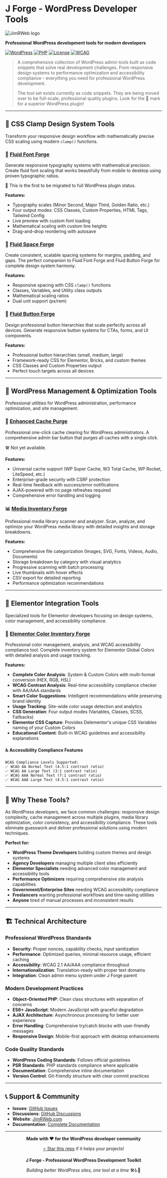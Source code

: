 # J Forge - WordPress Developer Tools
<img src="resources\00-assets\design-assets\icons\svg\jimrweb_banner.png" alt="JimRWeb logo"/>

**Professional WordPress development tools for modern developers**

[![WordPress](https://img.shields.io/badge/WordPress-5.0%2B-blue.svg)](https://wordpress.org/)
[![PHP](https://img.shields.io/badge/PHP-7.4%2B-purple.svg)](https://php.net/)
[![License](https://img.shields.io/badge/license-MIT-green.svg)](LICENSE)
[![WCAG](https://img.shields.io/badge/WCAG-2.1%20AA%2FAAA-green.svg)](https://www.w3.org/WAI/WCAG21/quickref/)

> A comprehensive collection of WordPress admin tools built as code snippets that solve real development challenges. From responsive design systems to performance optimization and accessibility compliance - everything you need for professional WordPress development.
> 
> The tool set exists currently as code snippets. They are being moved over to be full-scale, professional quality plugins. Look for the 🚀 mark for a superior WordPress plugin!

---

## 🎨 CSS Clamp Design System Tools

Transform your responsive design workflow with mathematically precise CSS scaling using modern `clamp()` functions.

### 📐 [Fluid Font Forge](://github.com/Mij-Strebor/JimRWeb/blob/main/plugin-projects/40-fluid-font-forge/)
Generate responsive typography systems with mathematical precision. Create fluid font scaling that works beautifully from mobile to desktop using proven typographic ratios.


🚀 This is the first to be migrated to full WordPress plugin status.

**Features:**
- Typography scales (Minor Second, Major Third, Golden Ratio, etc.)
- Four output modes: CSS Classes, Custom Properties, HTML Tags, Tailwind Config
- Live preview with custom font loading
- Mathematical scaling with custom line heights
- Drag-and-drop reordering with autosave

### 📏 [Fluid Space Forge](https://github.com/Mij-Strebor/JimRWeb/blob/main/snippet-projects/41-fluid-space-forge/)
Create consistent, scalable spacing systems for margins, padding, and gaps. The perfect companion to Fluid Font Forge and Fluid Button Forge for complete design system harmony.

**Features:** 
- Responsive spacing with CSS `clamp()` functions
- Classes, Variables, and Utility class outputs
- Mathematical scaling ratios
- Dual unit support (px/rem)

### 🎨 [Fluid Button Forge](https://github.com/Mij-Strebor/JimRWeb/blob/main/snippet-projects/42-fluid-button-forge/)
Design professional button hierarchies that scale perfectly across all devices. Generate responsive button systems for CTAs, forms, and UI components.

**Features:**
- Professional button hierarchies (small, medium, large)
- Framework-ready CSS for Elementor, Bricks, and custom themes
- CSS Classes and Custom Properties output
- Perfect touch targets across all devices

---

## 🔧 WordPress Management & Optimization Tools

Professional utilities for WordPress administration, performance optimization, and site management.

### 🧹 [Enhanced Cache Purge](./enhanced-cache-purge/)
Professional one-click cache clearing for WordPress administrators. A comprehensive admin bar button that purges all caches with a single click.

 🛠️ Not yet available.

**Features:**
- Universal cache support (WP Super Cache, W3 Total Cache, WP Rocket, LiteSpeed, etc.)
- Enterprise-grade security with CSRF protection
- Real-time feedback with success/error notifications
- AJAX-powered with no page refreshes required
- Comprehensive error handling and logging

### 📊 [Media Inventory Forge](https://github.com/Mij-Strebor/JimRWeb/blob/main/snippet-projects/52-media-inventory/)
Professional media library scanner and analyzer. Scan, analyze, and optimize your WordPress media library with detailed insights and storage breakdowns.

**Features:**
- Comprehensive file categorization (Images, SVG, Fonts, Videos, Audio, Documents)
- Storage breakdown by category with visual analytics
- Progressive scanning with batch processing
- Live thumbnails with hover effects
- CSV export for detailed reporting
- Performance optimization recommendations

---

## 🎨 Elementor Integration Tools

Specialized tools for Elementor developers focusing on design systems, color management, and accessibility compliance.

### 🌈 [Elementor Color Inventory Forge](https://github.com/Mij-Strebor/JimRWeb/blob/main/snippet-projects/51-color-forge/)
Professional color management, analysis, and WCAG accessibility compliance tool. Complete inventory system for Elementor Global Colors with detailed analysis and usage tracking.

**Features:**
- **Complete Color Analysis**: System & Custom Colors with multi-format conversion (HEX, RGB, HSL)
- **WCAG Contrast Analysis**: Real-time accessibility compliance checker with AA/AAA standards
- **Smart Color Suggestions**: Intelligent recommendations while preserving brand identity
- **Usage Tracking**: Site-wide color usage detection and analytics
- **CSS Generation**: Four output modes (Variables, Classes, SCSS, Fallbacks)
- **Elementor CSS Capture**: Provides Delementor's unique CSS Variables naming of your Custom Colors
- **Educational Content**: Built-in WCAG guidelines and accessibility explanations

#### ♿ Accessibility Compliance Features
```
WCAG Compliance Levels Supported:
✅ WCAG AA Normal Text (4.5:1 contrast ratio)
✅ WCAG AA Large Text (3:1 contrast ratio)  
✅ WCAG AAA Normal Text (7:1 contrast ratio)
✅ WCAG AAA Large Text (4.5:1 contrast ratio)
```

---

## 🚀 Why These Tools?

As WordPress developers, we face common challenges: responsive design complexity, cache management across multiple plugins, media library optimization, color consistency, and accessibility compliance. These tools eliminate guesswork and deliver professional solutions using modern techniques.

**Perfect for:**
- **WordPress Theme Developers** building custom themes and design systems
- **Agency Developers** managing multiple client sites efficiently
- **Elementor Specialists** needing advanced color management and accessibility tools
- **Performance Optimizers** requiring comprehensive site analysis capabilities
- **Government/Enterprise Sites** needing WCAG accessibility compliance
- **Freelancers** wanting professional workflows and time-saving utilities
- **Anyone** tired of manual processes and inconsistent results



---




## 🏗️ Technical Architecture

### Professional WordPress Standards
- **Security**: Proper nonces, capability checks, input sanitization
- **Performance**: Optimized queries, minimal resource usage, efficient caching
- **Accessibility**: WCAG 2.1 AA/AAA compliance throughout
- **Internationalization**: Translation-ready with proper text domains
- **Integration**: Clean admin menu system under J Forge parent

### Modern Development Practices
- **Object-Oriented PHP**: Clean class structures with separation of concerns
- **ES6+ JavaScript**: Modern JavaScript with graceful degradation
- **AJAX Architecture**: Asynchronous processing for better user experience
- **Error Handling**: Comprehensive try/catch blocks with user-friendly messages
- **Responsive Design**: Mobile-first approach with desktop enhancements

### Code Quality Standards
- **WordPress Coding Standards**: Follows official guidelines
- **PSR Standards**: PHP standards compliance where applicable
- **Documentation**: Comprehensive inline documentation
- **Version Control**: Git-friendly structure with clear commit practices



---





## 📞 Support & Community

- **Issues**: [GitHub Issues](https://github.com/your-username/j-forge-toolkit/issues)
- **Discussions**: [GitHub Discussions](https://github.com/your-username/j-forge-toolkit/discussions)
- **Website**: [JimRWeb.com](https://jimrweb.com)
- **Documentation**: [Complete Documentation](https://jimrweb.com/j-forge-toolkit)

---


<div align="center">

**Made with ❤️ for the WordPress developer community**

[⭐ Star this repo](https://github.com/your-username/j-forge-toolkit) if it helps your projects!

**J Forge - Professional WordPress Development Toolkit**

*Building better WordPress sites, one tool at a time* 🛠️♿🎨

</div>
